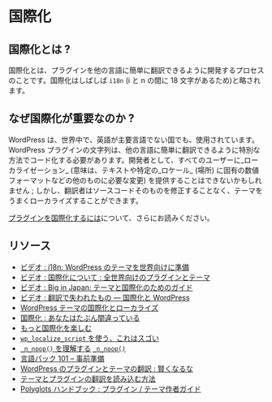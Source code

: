 <!-- 
# Internationalization
 -->
# 国際化

<!-- 
## What is Internationalization?
 -->
## 国際化とは ?

<!-- 
Internationalization is the process of developing a plugin so it can easily be translated into other languages. Internationalization is often abbreviated as `i18n` (because there are 18 letters between the letters i and n).
 -->
国際化とは、プラグインを他の言語に簡単に翻訳できるように開発するプロセスのことです。国際化はしばしば `i18n` (i と n の間に 18 文字があるため)と略されます。

<!-- 
## Why is Internationalization Important?
 -->
## なぜ国際化が重要なのか ?

<!-- 
WordPress is used all over the world, in countries where English is not the main language. The strings in the WordPress plugins need to be coded in a special way so that can be easily translated into other languages. As a developer, you may not be able to provide _localizations_ (meaning, changes required to the text and other things like number formats specific to a given _locale_ (location)) for all your users; however, a translator can successfully localize the theme without needing to modify the source code itself.
 -->
WordPress は、世界中で、英語が主要言語でない国でも、使用されています。WordPress プラグインの文字列は、他の言語に簡単に翻訳できるように特別な方法でコード化する必要があります。開発者として、すべてのユーザーに_ローカライゼーション_ (意味は、テキストや特定の_ロケール_ (場所) に固有の数値フォーマットなどの他のものに必要な変更) を提供することはできないかもしれません ; しかし、翻訳者はソースコードそのものを修正することなく、テーマをうまくローカライズすることができます。

<!-- 
Read further on [How to Internationalize your Plugin](https://developer.wordpress.org/plugins/internationalization/how-to-internationalize-your-plugin/).
 -->
[プラグインを国際化するには](https://developer.wordpress.org/plugins/internationalization/how-to-internationalize-your-plugin/)について、さらにお読みください。

<!-- 
## Resources
 -->
## リソース

<!-- 
- [Video: i18n: Preparing Your WordPress Theme for the World](https://www.youtube.com/watch?v=fJfqgrzjEis)
- [Video: On Internationalization: Plugins and themes for the whole world](https://wordpress.tv/2014/02/26/samuel-otto-wood-on-internationalization-plugins-and-themes-for-the-whole-world/)
- [Video: Big in Japan: A Guide for Themes and Internationalization](https://wordpress.tv/2013/08/03/shannon-smith-big-in-japan-a-guide-for-themes-and-internationalization/)
- [Video: Lost in Translation—i18n and WordPress](https://wordpress.tv/2009/11/14/ze-fontainhas-i18n-nyc09/)
- [Internationalizing And Localizing Your WordPress Theme](https://www.smashingmagazine.com/2011/12/internationalizing-localizing-wordpress-theme/)
- [Internationalization: You're probably doing it wrong](http://ottopress.com/2012/internationalization-youre-probably-doing-it-wrong/)
- [More Internationalization Fun](http://ottopress.com/2012/more-internationalization-fun/)
- [Use `wp_localize_script`, It Is Awesome](https://pippinsplugins.com/use-wp_localize_script-it-is-awesome/)
- [Understanding](https://konstantin.blog/2013/_n_noop/) [`_n_noop()`](https://developer.wordpress.org/reference/functions/_n_noop/)
- [Language Packs 101 – Prepwork](http://ottopress.com/2013/language-packs-101-prepwork/)
- [Translating WordPress Plugins and Themes: Don't Get Clever](https://markjaquith.wordpress.com/2011/10/06/translating-wordpress-plugins-and-themes-dont-get-clever/)
- [How to load theme and plugin translations](https://ulrich.pogson.ch/load-theme-plugin-translations)
- [Polyglots Handbook: Plugin/Theme Authors Guide](https://make.wordpress.org/polyglots/handbook/plugin-theme-authors-guide/)
 -->
- [ビデオ : i18n: WordPress のテーマを世界向けに準備](https://www.youtube.com/watch?v=fJfqgrzjEis)
- [ビデオ : 国際化について : 全世界向けのプラグインとテーマ](https://wordpress.tv/2014/02/26/samuel-otto-wood-on-internationalization-plugins-and-themes-for-the-whole-world/)
- [ビデオ : Big in Japan: テーマと国際化のためのガイド](https://wordpress.tv/2013/08/03/shannon-smith-big-in-japan-a-guide-for-themes-and-internationalization/)
- [ビデオ : 翻訳で失われたもの — 国際化と WordPress](https://wordpress.tv/2009/11/14/ze-fontainhas-i18n-nyc09/)
- [WordPress テーマの国際化とローカライズ](https://www.smashingmagazine.com/2011/12/internationalizing-localizing-wordpress-theme/)
- [国際化 : あなたはたぶん間違っている](http://ottopress.com/2012/internationalization-youre-probably-doing-it-wrong/)
- [もっと国際化を楽しむ](http://ottopress.com/2012/more-internationalization-fun/)
- [`wp_localize_script` を使う、これはスゴい](https://pippinsplugins.com/use-wp_localize_script-it-is-awesome/)
- [`_n_noop()` を理解する](https://konstantin.blog/2013/_n_noop/) [`_n_noop()`](https://developer.wordpress.org/reference/functions/_n_noop/)
- [言語パック 101 – 事前準備](http://ottopress.com/2013/language-packs-101-prepwork/)
- [WordPress のプラグインとテーマの翻訳 : 賢くなるな](https://markjaquith.wordpress.com/2011/10/06/translating-wordpress-plugins-and-themes-dont-get-clever/)
- [テーマとプラグインの翻訳を読み込む方法](https://ulrich.pogson.ch/load-theme-plugin-translations)
- [Polyglots ハンドブック : プラグイン / テーマ作者ガイド](https://make.wordpress.org/polyglots/handbook/plugin-theme-authors-guide/)